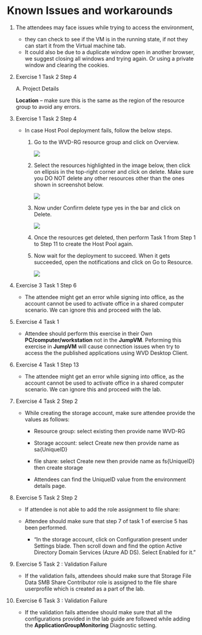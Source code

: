 # Known Issues and workarounds 


1. The attendees may face issues while trying to access the environment, 
    - they can check to see if the VM is in the running state, if not they can start it from the Virtual machine tab. 
    - It could also be due to a duplicate window open in another browser, we suggest closing all windows and trying again. Or using a private window and clearing the cookies.  

1. Exercise 1 Task 2  Step 4 

   A. Project Details     

   **Location** – make sure this is the same as the region of the resource group to avoid any errors. 
   
1. Exercise 1 Task 2  Step 4 
   
   - In case Host Pool deployment fails, follow the below steps. 

     1. Go to the WVD-RG resource group and click on Overview.

        ![](https://github.com/CloudLabsAI-Azure/Know-Before-You-Go/blob/main/Labs/images/wvd-issue1.png?raw=true)

     1. Select the resources highlighted in the image below, then click on ellipsis in the top-right corner and click on delete. Make sure you DO NOT delete any other resources other than the ones shown in screenshot below.
     
        ![](https://github.com/CloudLabsAI-Azure/Know-Before-You-Go/blob/main/Labs/images/wvd-issue2.png?raw=true)

     1. Now under Confirm delete type yes in the bar and click on Delete.

        ![](https://github.com/CloudLabsAI-Azure/Know-Before-You-Go/blob/main/Labs/images/wvd-issue3.png?raw=true)

     1. Once the resources get deleted, then perform Task 1 from Step 1 to Step 11 to create the Host Pool again.

     1. Now wait for the deployment to succeed. When it gets succeeded, open the notifications and click on Go to Resource.

        ![](https://github.com/CloudLabsAI-Azure/Know-Before-You-Go/blob/main/Labs/images/wvd-issue4.png?raw=true)

1. Exercise 3 Task 1 Step 6 

   - The attendee might get an error while signing into office, as the account cannot be used to activate office in a shared computer scenario. We can ignore this and proceed with the lab.  

1. Exercise 4 Task 1
  
   - Attendee should perform this exercise in their Own **PC/computer/workstation** not in the **JumpVM**. Peforming this exercise in **JumpVM** will cause connection issues when try to access the the published applications using WVD Desktop Client. 

3. Exercise 4 Task 1 Step 13 

   - The attendee might get an error while signing into office, as the account cannot be used to activate office in a shared computer scenario. We can ignore this and proceed with the lab.  

1. Exercise 4 Task 2 Step 2 

   - While creating the storage account, make sure attendee provide the values as follows: 

       - Resource group: select existing then provide name WVD-RG 

       - Storage account: select Create new then provide name as sa{UniqueID} 

       - file share: select Create new then provide name as fs{UniqueID} then create storage 

       - Attendees can find the UniqueID value from the environment details page.  

1. Exercise 5 Task 2 Step 2 

   - If attendee is not able to add the role assignment to file share: 

   - Attendee should make sure that step 7 of task 1 of exercise 5 has been performed. 

       - “In the storage account, click on Configuration present under Settings blade. Then scroll down and find the option Active Directory Domain Services (Azure AD DS). Select Enabled for it.” 

1. Exercise 5 Task 2 : Validation Failure 

   - If the validation fails, attendees should make sure that Storage File Data SMB Share Contributor role is assigned to the file share userprofile which is created as a part of the lab. 

1. Exercise 6 Task 3 : Validation Failure 

   - If the validation fails attendee should make sure that all the configurations provided in the lab guide are followed while adding the **ApplicationGroupMonitoring** Diagnostic setting. 
